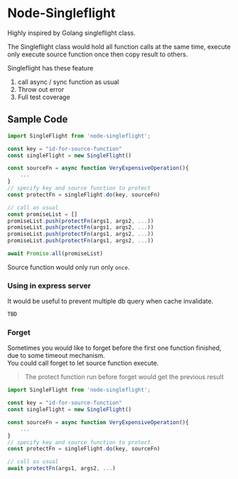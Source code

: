 # Node-Singleflight
Highly inspired by Golang singleflight class.

The Singleflight class would hold all function calls at the same time, execute only execute source function once then copy result to others.
                              
Singleflight has these feature 
1. call async / sync function as usual
2. Throw out error
3. Full test coverage

## Sample Code
```js
import SingleFlight from 'node-singleflight';

const key = "id-for-source-function"
const singleFlight = new SingleFlight()

const sourceFn = async function VeryExpensiveOperation(){
	...
}
// specify key and source function to protect
const protectFn = singleFlight.do(key, sourceFn)

// call as usual
const promiseList = []
promiseList.push(protectFn(args1, args2, ...))
promiseList.push(protectFn(args1, args2, ...))
promiseList.push(protectFn(args1, args2, ...))
promiseList.push(protectFn(args1, args2, ...))

await Promise.all(promiseList)
```
Source function would only run only `once`.

### Using in express server
It would be useful to prevent multiple db query when cache invalidate.
```js 
TBD
```

### Forget
Sometimes you would like to forget before the first one function finished, due to some timeout mechanism.  
You could call forget to let source function execute.
> The protect function run before forget would get the previous result

```js 
import SingleFlight from 'node-singleflight';

const key = "id-for-source-function"
const singleFlight = new SingleFlight()

const sourceFn = async function VeryExpensiveOperation(){
	...
}
// specify key and source function to protect
const protectFn = singleFlight.do(key, sourceFn)

// call as usual
await protectFn(args1, args2, ...)
```